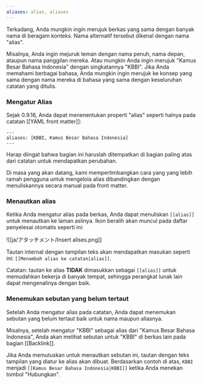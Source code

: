```yaml
---
aliases: alias, aliases
---
```


Terkadang, Anda mungkin ingin merujuk berkas yang sama dengan banyak nama di beragam konteks. Nama alternatif tersebut dikenal dengan nama "alias".

Misalnya, Anda ingin mejuruk teman dengan nama penuh, nama depan, ataupun nama panggilan mereka. Atau mungkin Anda ingin merujuk "Kamus Besar Bahasa Indonesia" dengan singkatannya "KBBI". Jika Anda memahami berbagai bahasa, Anda mungkin ingin merujuk ke konsep yang sama dengan nama mereka di bahasa yang sama dengan keseluruhan catatan yang ditulis.

### Mengatur Alias

Sejak 0.9.16, Anda dapat menenentukan properti "alias" seperti halnya pada catatan [[YAML front matter]]:

```
---
aliases: [KBBI, Kamus Besar Bahasa Indonesia]
---
```

Harap diingat bahwa bagian ini haruslah ditempatkan di bagian paling atas dari catatan untuk mendapatkan perubahan.

Di masa yang akan datang, kami mempertimbangkan cara yang yang lebih ramah pengguna untuk mengelola alias dibandingkan dengan menuliskannya secara manual pada front matter.

### Menautkan alias

Ketika Anda mengatur alias pada berkas, Anda dapat menuliskan `[[alias]]` untuk menautkan ke laman aslinya. Ikon beralih akan muncul pada daftar penyelesai otomatis seperti ini:

![[ja/アタッチメント/Insert alises.png]]

Tautan internal dengan tampilan teks akan mendapatkan masukan seperti ini: `[[Menambah alias ke catatan|alias]]`.

Catatan: tautan ke alias **TIDAK** dimasukkan sebagai `[[alias]]` untuk memudahkan bekerja di banyak tempat, sehingga perangkat lunak lain dapat mengenalinya dengan baik.

### Menemukan sebutan yang belum tertaut

Setelah Anda mengatur alias pada catatan, Anda dapat menemukan sebutan yang belum tertaut baik untuk nama maupun aliasnya.

Misalnya, setelah mengatur "KBBI" sebagai alias dari "Kamus Besar Bahasa Indonesia", Anda akan melihat sebutan untuk "KBBI" di berkas lain pada bagian [[Backlink]].

Jika Anda memutuskan untuk menautkan sebutan ini, tautan dengan teks tampilan yang diatur ke alias akan dibuat. Berdasarkan contoh di atas, `KBBI` menjadi `[[Kamus Besar Bahasa Indonesia|KBBI]]` ketika Anda menekan tombol "Hubungkan".
